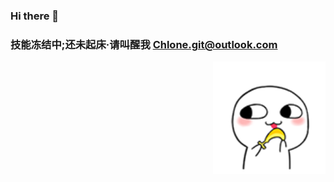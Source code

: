 ### Hi there 👋
### 技能冻结中;还未起床·请叫醒我 Chlone.git@outlook.com
<img align="right" alt="coding User Image" src="https://github.com/o-lq/o-lq/raw/main/086f4698c707d9535a9737ed92bfb6dd_cover.gif" height="180" />
<!--
**o-lq/o-lq** is a ✨ _special_ ✨ repository because its `README.md` (this file) appears on your GitHub profile.

Here are some ideas to get you started:

- 🔭 I’m currently working on ...
- 🌱 I’m currently learning ...
- 👯 I’m looking to collaborate on ...
- 🤔 I’m looking for help with ...
- 💬 Ask me about ...
- 📫 How to reach me: ...
- 😄 Pronouns: ...
- ⚡ Fun fact: ...
-->
![Stats](https://github-readme-stats.vercel.app/api?username=o-lq&show_icons=true&count_private=true&hide_title=true)
<img src="https://drive.spencerwoo.com/api?path=/%F0%9F%8C%9E%20Private%20folder/u-need-a-password/watch%20this.mp4&raw=true"></img>
